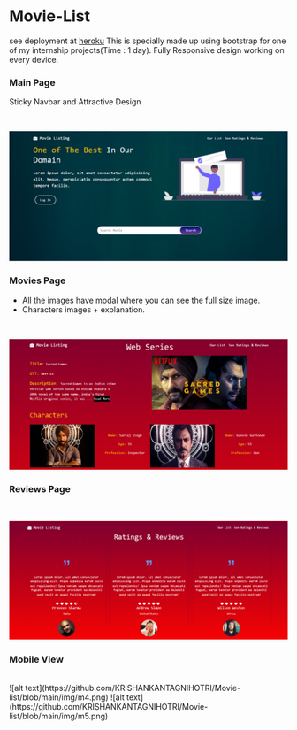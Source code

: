 # Movie-List
see deployment at <a href = "https://movie-list-kk.herokuapp.com/#">heroku</a>
This is specially made up using bootstrap for one of my internship projects(Time : 1 day).
Fully Responsive design working on every device.
<br>
<h3>Main Page</h3>
<p>Sticky Navbar and Attractive Design</p>
<br>

![alt text](https://github.com/KRISHANKANTAGNIHOTRI/Movie-list/blob/main/img/m1.png)
<br>
<h3>Movies Page</h3>
<ul>
 <li>All the images have modal where you can see the full size image.</li>
  <li>Characters images + explanation.</li>
 </ul>
<br>

![alt text](https://github.com/KRISHANKANTAGNIHOTRI/Movie-list/blob/main/img/m2.png)
<br>
<h3>Reviews Page</h3>
<br>

![alt text](https://github.com/KRISHANKANTAGNIHOTRI/Movie-list/blob/main/img/m3.png)
<br>
<h3>Mobile View</h3>
<br> 
![alt text](https://github.com/KRISHANKANTAGNIHOTRI/Movie-list/blob/main/img/m4.png)
![alt text](https://github.com/KRISHANKANTAGNIHOTRI/Movie-list/blob/main/img/m5.png)
